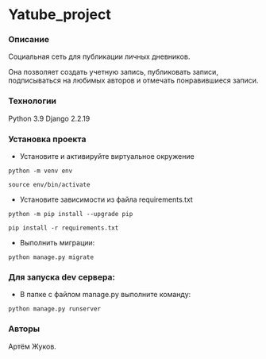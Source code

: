 # Yatube_project
### Описание
Социальная сеть для публикации личных дневников.

Она позволяет создать учетную запись, публиковать записи, подписываться на любимых авторов и отмечать понравившиеся записи.
### Технологии
Python 3.9
Django 2.2.19
### Установка проекта
- Установите и активируйте виртуальное окружение
```
python -m venv env
```
```
source env/bin/activate
```
- Установите зависимости из файла requirements.txt
```
python -m pip install --upgrade pip
```
```
pip install -r requirements.txt
```
- Выполнить миграции:
```
python manage.py migrate
```
### Для запуска dev сервера:
- В папке с файлом manage.py выполните команду:
```
python manage.py runserver
``` 
### Авторы
Артём Жуков. 
